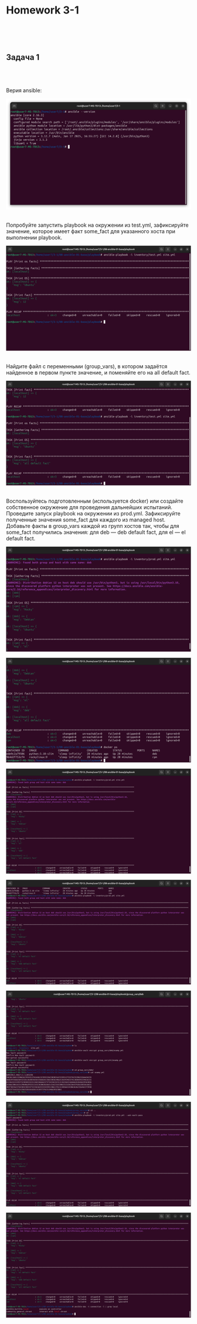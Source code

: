 <h1>Homework 3-1 </h1> <br>
<br>
<br>
<h2>Задача 1</h2><br>
<br>
<br>
Верия ansible:
<br>

![Версия ansible](https://github.com/IvanChet-4/Dev/blob/main/images/Homework%203-1/0.png)

<br>
Попробуйте запустить playbook на окружении из test.yml, зафиксируйте значение, которое имеет факт some_fact для указанного хоста при выполнении playbook.
<br>

![Запуск с some_facts](https://github.com/IvanChet-4/Dev/blob/main/images/Homework%203-1/1.png)

<br>
Найдите файл с переменными (group_vars), в котором задаётся найденное в первом пункте значение, и поменяйте его на all default fact.
<br>

![Запуск с all default fact](https://github.com/IvanChet-4/Dev/blob/main/images/Homework%203-1/2.png)

<br>
Воспользуйтесь подготовленным (используется docker) или создайте собственное окружение для проведения дальнейших испытаний.
Проведите запуск playbook на окружении из prod.yml. Зафиксируйте полученные значения some_fact для каждого из managed host.
Добавьте факты в group_vars каждой из групп хостов так, чтобы для some_fact получились значения: для deb — deb default fact, для el — el default fact.
<br>

![Запуск с all default fact](https://github.com/IvanChet-4/Dev/blob/main/images/Homework%203-1/3.png)

![Запуск с all default fact](https://github.com/IvanChet-4/Dev/blob/main/images/Homework%203-1/4.png)


![Запуск с all default fact](https://github.com/IvanChet-4/Dev/blob/main/images/Homework%203-1/5.png)

![Запуск с all default fact](https://github.com/IvanChet-4/Dev/blob/main/images/Homework%203-1/6.png)

![Запуск с all default fact](https://github.com/IvanChet-4/Dev/blob/main/images/Homework%203-1/7.png)

![Запуск с all default fact](https://github.com/IvanChet-4/Dev/blob/main/images/Homework%203-1/8.png)

![Запуск с all default fact](https://github.com/IvanChet-4/Dev/blob/main/images/Homework%203-1/9.png)
